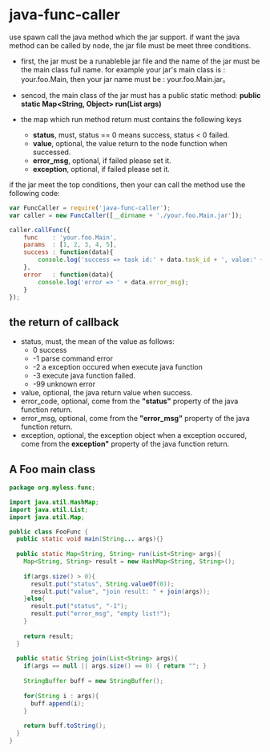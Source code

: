 # java-func-caller

use spawn call the java method which the jar support. 
if want the java method can be called by node, the jar file
must be meet three conditions.

 * first, the jar must be a runableble jar file and the name of
   the jar must be the main class full name. for example
   your jar's main class is : your.foo.Main, then your 
   jar name must be : your.foo.Main.jar。 

 * sencod, the main class of the jar must has a public static method:
   **public static Map<String, Object> run(List<String> args)**

 * the map which run method return must contains the following keys
   * **status**, must, status == 0 means success, status < 0 failed.
   * **value**,  optional, the value return to the node function when successed.
   * **error_msg**, optional, if failed please set it.
   * **exception**, optional, if failed please set it.

if the jar meet the top conditions, then your can call the method
use the following code:

```js
var FuncCaller = require('java-func-caller');
var caller = new FuncCaller([__dirname + './your.foo.Main.jar']);

caller.callFunc({
    func    : 'your.foo.Main',
    params  : [1, 2, 3, 4, 5],
    success : function(data){
        console.log('success => task id:' + data.task_id + ', value:' + data.value);
    },
    error   : function(data){
        console.log('error => ' + data.error_msg);
    }
});
```
## the return of callback
  * status, must, the mean of the value as follows:
     * 0   success
     * -1  parse command error
     * -2  a exception occured when execute java function
     * -3  execute java function failed.
     * -99 unknown error
  * value, optional, the java return value when success.
  * error_code, optional, come from the **"status"** property of the java function return.
  * error_msg, optional, come from the **"error_msg"** property of the java function return.
  * exception, optional, the exception object when a exception occured, come from the **exception"** property of the java function return.

## A Foo main class

```java
package org.myless.func;

import java.util.HashMap;
import java.util.List;
import java.util.Map;

public class FooFunc {
  public static void main(String... args){}
  
  public static Map<String, String> run(List<String> args){
    Map<String, String> result = new HashMap<String, String>();
    
    if(args.size() > 0){
      result.put("status", String.valueOf(0));
      result.put("value", "join result: " + join(args));
    }else{
      result.put("status", "-1");
      result.put("error_msg", "empty list!");
    }
    
    return result;
  }
  
  public static String join(List<String> args){
    if(args == null || args.size() == 0) { return ""; }
    
    StringBuffer buff = new StringBuffer();
    
    for(String i : args){
      buff.append(i);
    }
    
    return buff.toString();
  }
}

```
